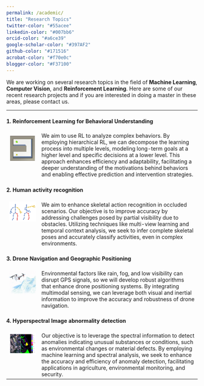 ```yaml
---
permalink: /academic/
title: "Research Topics"
twitter-color: "#55acee"
linkedin-color: "#007bb6"
orcid-color: "#a6ce39"
google-scholar-color: "#397AF2"
github-color: "#171516"
acrobat-color: "#f70e0c"
blogger-color: "#F37100"
---
```

We are working on several research topics in the field of **Machine Learning**, **Computer Vision**, and **Reinforcement Learning**. Here are some of our recent research projects and if you are interested in doing a master in these areas, please contact us.


<table style="border-collapse: collapse; border: none; width: 100%;">  
  <tr>  
    <td colspan="2" style="padding: 20px 0; text-align: left; border: none; vertical-align: top;"><strong>1. Reinforcement Learning for Behavioral Understanding</strong></td>  
  </tr>  
  <tr>  
    <td style="border: none; padding: 10px; text-align: left; vertical-align: top;">  
      <img src="../images/RL_Fetch.gif" alt="Smart Home">  
    </td>  
    <td style="border: none; text-align: left; vertical-align: top;">  
      We aim to use RL to analyze complex behaviors. By employing hierarchical RL, we can decompose the learning process into multiple levels, modeling long-term goals at a higher level and specific decisions at a lower level. This approach enhances efficiency and adaptability, facilitating a deeper understanding of the motivations behind behaviors and enabling effective prediction and intervention strategies.  
    </td>  
  </tr>  
  <tr>  
    <td colspan="2" style="padding: 20px 0; text-align: left; border: none; vertical-align: top;"><strong>2. Human activity recognition</strong></td>  
  </tr>  
  <tr>  
    <td style="border: none; text-align: left; vertical-align: top;">  
      <img src="../images/Action_Recg.jpg" alt="Smart Lighting">  
    </td>  
    <td style="border: none; text-align: left; vertical-align: top;">  
      We aim to enhance skeletal action recognition in occluded scenarios. Our objective is to improve accuracy by addressing challenges posed by partial visibility due to obstacles. Utilizing techniques like multi-view learning and temporal context analysis, we seek to infer complete skeletal poses and accurately classify activities, even in complex environments.  
    </td>  
  </tr>  
  <tr>  
    <td colspan="2" style="padding: 20px 0; text-align: left; border: none; vertical-align: top;"><strong>3. Drone Navigation and Geographic Positioning</strong></td>  
  </tr>  
  <tr>  
    <td style="border: none; text-align: left; vertical-align: top;">  
      <img src="../images/drone.jpg" alt="Smart Security">  
    </td>  
    <td style="border: none; text-align: left; vertical-align: top;">  
       Environmental factors like rain, fog, and low visibility can disrupt GPS signals, so we will develop robust algorithms that enhance drone positioning systems. By integrating multimodal sensing, we can leverage both visual and inertial information to improve the accuracy and robustness of drone navigation. 
    </td>  
  </tr>  
    <tr>  
    <td colspan="2" style="padding: 20px 0; text-align: left; border: none; vertical-align: top;"><strong>4. Hyperspectral Image abnormality detection</strong></td>  
  </tr>  
  <tr>  
    <td style="border: none; text-align: left; vertical-align: top;">  
      <img src="../images/HYPERSPECTRAL.jpg" alt="Smart Security">  
    </td>  
    <td style="border: none; text-align: left; vertical-align: top;">  
      Our objective is to leverage the spectral information to detect anomalies indicating unusual substances or conditions, such as environmental changes or material defects. By employing machine learning and spectral analysis, we seek to enhance the accuracy and efficiency of anomaly detection, facilitating applications in agriculture, environmental monitoring, and security.  
    </td>  
  </tr>  
</table>